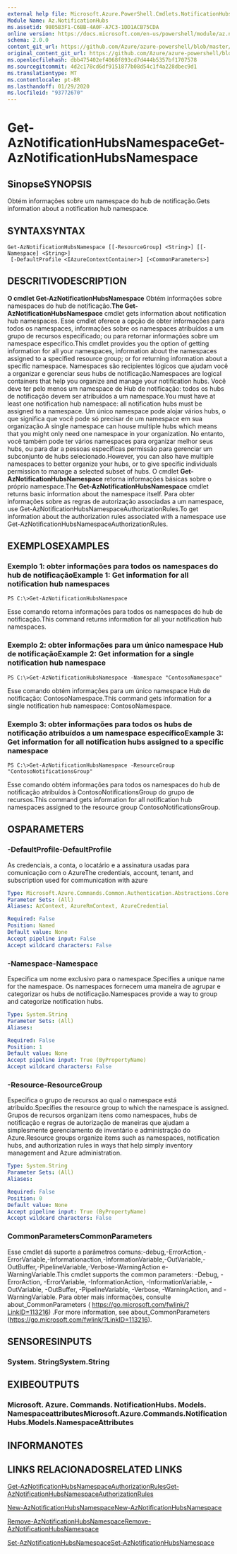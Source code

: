 ```yaml
---
external help file: Microsoft.Azure.PowerShell.Cmdlets.NotificationHubs.dll-Help.xml
Module Name: Az.NotificationHubs
ms.assetid: 9805B3F1-C6BB-4A0F-A7C3-1DD1ACB75CDA
online version: https://docs.microsoft.com/en-us/powershell/module/az.notificationhubs/get-aznotificationhubsnamespace
schema: 2.0.0
content_git_url: https://github.com/Azure/azure-powershell/blob/master/src/NotificationHubs/NotificationHubs/help/Get-AzNotificationHubsNamespace.md
original_content_git_url: https://github.com/Azure/azure-powershell/blob/master/src/NotificationHubs/NotificationHubs/help/Get-AzNotificationHubsNamespace.md
ms.openlocfilehash: dbb475402ef4068f893cd7d444b5357bf1707578
ms.sourcegitcommit: 4d2c178cd6df9151877b08d54c1f4a228dbec9d1
ms.translationtype: MT
ms.contentlocale: pt-BR
ms.lasthandoff: 01/29/2020
ms.locfileid: "93772670"
---
```

# <span data-ttu-id="1bed8-101">Get-AzNotificationHubsNamespace</span><span class="sxs-lookup"><span data-stu-id="1bed8-101">Get-AzNotificationHubsNamespace</span></span>

## <span data-ttu-id="1bed8-102">Sinopse</span><span class="sxs-lookup"><span data-stu-id="1bed8-102">SYNOPSIS</span></span>
<span data-ttu-id="1bed8-103">Obtém informações sobre um namespace do hub de notificação.</span><span class="sxs-lookup"><span data-stu-id="1bed8-103">Gets information about a notification hub namespace.</span></span>

## <span data-ttu-id="1bed8-104">SYNTAX</span><span class="sxs-lookup"><span data-stu-id="1bed8-104">SYNTAX</span></span>

```
Get-AzNotificationHubsNamespace [[-ResourceGroup] <String>] [[-Namespace] <String>]
 [-DefaultProfile <IAzureContextContainer>] [<CommonParameters>]
```

## <span data-ttu-id="1bed8-105">DESCRITIVO</span><span class="sxs-lookup"><span data-stu-id="1bed8-105">DESCRIPTION</span></span>
<span data-ttu-id="1bed8-106">**O cmdlet Get-AzNotificationHubsNamespace** Obtém informações sobre namespaces do hub de notificação.</span><span class="sxs-lookup"><span data-stu-id="1bed8-106">**The Get-AzNotificationHubsNamespace** cmdlet gets information about notification hub namespaces.</span></span>
<span data-ttu-id="1bed8-107">Esse cmdlet oferece a opção de obter informações para todos os namespaces, informações sobre os namespaces atribuídos a um grupo de recursos especificado; ou para retornar informações sobre um namespace específico.</span><span class="sxs-lookup"><span data-stu-id="1bed8-107">This cmdlet provides you the option of getting information for all your namespaces, information about the namespaces assigned to a specified resource group; or for returning information about a specific namespace.</span></span>
<span data-ttu-id="1bed8-108">Namespaces são recipientes lógicos que ajudam você a organizar e gerenciar seus hubs de notificação.</span><span class="sxs-lookup"><span data-stu-id="1bed8-108">Namespaces are logical containers that help you organize and manage your notification hubs.</span></span>
<span data-ttu-id="1bed8-109">Você deve ter pelo menos um namespace de Hub de notificação: todos os hubs de notificação devem ser atribuídos a um namespace.</span><span class="sxs-lookup"><span data-stu-id="1bed8-109">You must have at least one notification hub namespace: all notification hubs must be assigned to a namespace.</span></span>
<span data-ttu-id="1bed8-110">Um único namespace pode alojar vários hubs, o que significa que você pode só precisar de um namespace em sua organização.</span><span class="sxs-lookup"><span data-stu-id="1bed8-110">A single namespace can house multiple hubs which means that you might only need one namespace in your organization.</span></span>
<span data-ttu-id="1bed8-111">No entanto, você também pode ter vários namespaces para organizar melhor seus hubs, ou para dar a pessoas específicas permissão para gerenciar um subconjunto de hubs selecionado.</span><span class="sxs-lookup"><span data-stu-id="1bed8-111">However, you can also have multiple namespaces to better organize your hubs, or to give specific individuals permission to manage a selected subset of hubs.</span></span>
<span data-ttu-id="1bed8-112">O cmdlet **Get-AzNotificationHubsNamespace** retorna informações básicas sobre o próprio namespace.</span><span class="sxs-lookup"><span data-stu-id="1bed8-112">The **Get-AzNotificationHubsNamespace** cmdlet returns basic information about the namespace itself.</span></span>
<span data-ttu-id="1bed8-113">Para obter informações sobre as regras de autorização associadas a um namespace, use Get-AzNotificationHubsNamespaceAuthorizationRules.</span><span class="sxs-lookup"><span data-stu-id="1bed8-113">To get information about the authorization rules associated with a namespace use Get-AzNotificationHubsNamespaceAuthorizationRules.</span></span>

## <span data-ttu-id="1bed8-114">EXEMPLOS</span><span class="sxs-lookup"><span data-stu-id="1bed8-114">EXAMPLES</span></span>

### <span data-ttu-id="1bed8-115">Exemplo 1: obter informações para todos os namespaces do hub de notificação</span><span class="sxs-lookup"><span data-stu-id="1bed8-115">Example 1: Get information for all notification hub namespaces</span></span>
```
PS C:\>Get-AzNotificationHubsNamespace
```

<span data-ttu-id="1bed8-116">Esse comando retorna informações para todos os namespaces do hub de notificação.</span><span class="sxs-lookup"><span data-stu-id="1bed8-116">This command returns information for all your notification hub namespaces.</span></span>

### <span data-ttu-id="1bed8-117">Exemplo 2: obter informações para um único namespace Hub de notificação</span><span class="sxs-lookup"><span data-stu-id="1bed8-117">Example 2: Get information for a single notification hub namespace</span></span>
```
PS C:\>Get-AzNotificationHubsNamespace -Namespace "ContosoNamespace"
```

<span data-ttu-id="1bed8-118">Esse comando obtém informações para um único namespace Hub de notificação: ContosoNamespace.</span><span class="sxs-lookup"><span data-stu-id="1bed8-118">This command gets information for a single notification hub namespace: ContosoNamespace.</span></span>

### <span data-ttu-id="1bed8-119">Exemplo 3: obter informações para todos os hubs de notificação atribuídos a um namespace específico</span><span class="sxs-lookup"><span data-stu-id="1bed8-119">Example 3: Get information for all notification hubs assigned to a specific namespace</span></span>
```
PS C:\>Get-AzNotificationHubsNamespace -ResourceGroup "ContosoNotificationsGroup"
```

<span data-ttu-id="1bed8-120">Esse comando obtém informações para todos os namespaces do hub de notificação atribuídos à ContosoNotificationsGroup do grupo de recursos.</span><span class="sxs-lookup"><span data-stu-id="1bed8-120">This command gets information for all notification hub namespaces assigned to the resource group ContosoNotificationsGroup.</span></span>

## <span data-ttu-id="1bed8-121">OS</span><span class="sxs-lookup"><span data-stu-id="1bed8-121">PARAMETERS</span></span>

### <span data-ttu-id="1bed8-122">-DefaultProfile</span><span class="sxs-lookup"><span data-stu-id="1bed8-122">-DefaultProfile</span></span>
<span data-ttu-id="1bed8-123">As credenciais, a conta, o locatário e a assinatura usadas para comunicação com o Azure</span><span class="sxs-lookup"><span data-stu-id="1bed8-123">The credentials, account, tenant, and subscription used for communication with azure</span></span>

```yaml
Type: Microsoft.Azure.Commands.Common.Authentication.Abstractions.Core.IAzureContextContainer
Parameter Sets: (All)
Aliases: AzContext, AzureRmContext, AzureCredential

Required: False
Position: Named
Default value: None
Accept pipeline input: False
Accept wildcard characters: False
```

### <span data-ttu-id="1bed8-124">-Namespace</span><span class="sxs-lookup"><span data-stu-id="1bed8-124">-Namespace</span></span>
<span data-ttu-id="1bed8-125">Especifica um nome exclusivo para o namespace.</span><span class="sxs-lookup"><span data-stu-id="1bed8-125">Specifies a unique name for the namespace.</span></span>
<span data-ttu-id="1bed8-126">Os namespaces fornecem uma maneira de agrupar e categorizar os hubs de notificação.</span><span class="sxs-lookup"><span data-stu-id="1bed8-126">Namespaces provide a way to group and categorize notification hubs.</span></span>

```yaml
Type: System.String
Parameter Sets: (All)
Aliases:

Required: False
Position: 1
Default value: None
Accept pipeline input: True (ByPropertyName)
Accept wildcard characters: False
```

### <span data-ttu-id="1bed8-127">-Resource</span><span class="sxs-lookup"><span data-stu-id="1bed8-127">-ResourceGroup</span></span>
<span data-ttu-id="1bed8-128">Especifica o grupo de recursos ao qual o namespace está atribuído.</span><span class="sxs-lookup"><span data-stu-id="1bed8-128">Specifies the resource group to which the namespace is assigned.</span></span>
<span data-ttu-id="1bed8-129">Grupos de recursos organizam itens como namespaces, hubs de notificação e regras de autorização de maneiras que ajudam a simplesmente gerenciamento de inventário e administração do Azure.</span><span class="sxs-lookup"><span data-stu-id="1bed8-129">Resource groups organize items such as namespaces, notification hubs, and authorization rules in ways that help simply inventory management and Azure administration.</span></span>

```yaml
Type: System.String
Parameter Sets: (All)
Aliases:

Required: False
Position: 0
Default value: None
Accept pipeline input: True (ByPropertyName)
Accept wildcard characters: False
```

### <span data-ttu-id="1bed8-130">CommonParameters</span><span class="sxs-lookup"><span data-stu-id="1bed8-130">CommonParameters</span></span>
<span data-ttu-id="1bed8-131">Esse cmdlet dá suporte a parâmetros comuns:-debug,-ErrorAction,-ErrorVariable,-Informationaction,-InformationVariable,-OutVariable,-OutBuffer,-PipelineVariable,-Verbose-WarningAction e-WarningVariable.</span><span class="sxs-lookup"><span data-stu-id="1bed8-131">This cmdlet supports the common parameters: -Debug, -ErrorAction, -ErrorVariable, -InformationAction, -InformationVariable, -OutVariable, -OutBuffer, -PipelineVariable, -Verbose, -WarningAction, and -WarningVariable.</span></span> <span data-ttu-id="1bed8-132">Para obter mais informações, consulte about_CommonParameters ( https://go.microsoft.com/fwlink/?LinkID=113216) .</span><span class="sxs-lookup"><span data-stu-id="1bed8-132">For more information, see about_CommonParameters (https://go.microsoft.com/fwlink/?LinkID=113216).</span></span>

## <span data-ttu-id="1bed8-133">SENSORES</span><span class="sxs-lookup"><span data-stu-id="1bed8-133">INPUTS</span></span>

### <span data-ttu-id="1bed8-134">System. String</span><span class="sxs-lookup"><span data-stu-id="1bed8-134">System.String</span></span>

## <span data-ttu-id="1bed8-135">EXIBE</span><span class="sxs-lookup"><span data-stu-id="1bed8-135">OUTPUTS</span></span>

### <span data-ttu-id="1bed8-136">Microsoft. Azure. Commands. NotificationHubs. Models. Namespaceattributes</span><span class="sxs-lookup"><span data-stu-id="1bed8-136">Microsoft.Azure.Commands.NotificationHubs.Models.NamespaceAttributes</span></span>

## <span data-ttu-id="1bed8-137">INFORMA</span><span class="sxs-lookup"><span data-stu-id="1bed8-137">NOTES</span></span>

## <span data-ttu-id="1bed8-138">LINKS RELACIONADOS</span><span class="sxs-lookup"><span data-stu-id="1bed8-138">RELATED LINKS</span></span>

[<span data-ttu-id="1bed8-139">Get-AzNotificationHubsNamespaceAuthorizationRules</span><span class="sxs-lookup"><span data-stu-id="1bed8-139">Get-AzNotificationHubsNamespaceAuthorizationRules</span></span>](./Get-AzNotificationHubsNamespaceAuthorizationRules.md)

[<span data-ttu-id="1bed8-140">New-AzNotificationHubsNamespace</span><span class="sxs-lookup"><span data-stu-id="1bed8-140">New-AzNotificationHubsNamespace</span></span>](./New-AzNotificationHubsNamespace.md)

[<span data-ttu-id="1bed8-141">Remove-AzNotificationHubsNamespace</span><span class="sxs-lookup"><span data-stu-id="1bed8-141">Remove-AzNotificationHubsNamespace</span></span>](./Remove-AzNotificationHubsNamespace.md)

[<span data-ttu-id="1bed8-142">Set-AzNotificationHubsNamespace</span><span class="sxs-lookup"><span data-stu-id="1bed8-142">Set-AzNotificationHubsNamespace</span></span>](./Set-AzNotificationHubsNamespace.md)


